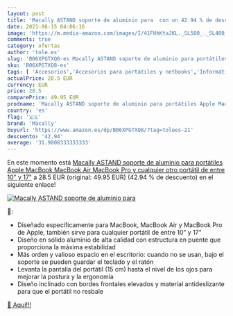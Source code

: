 ```yaml
---
layout: post
title: 'Macally ASTAND soporte de aluminio para  con un 42.94 % de descuento'
date: 2021-06-15 04:06:16
image: 'https://m.media-amazon.com/images/I/41FHhKtaJKL._SL500_._SL400_.jpg'
comments: true
category: ofertas
author: 'tole.es'
slug: 'B06XPGTXQ8-es Macally ASTAND soporte de aluminio para portátiles Apple...'
sku: 'B06XPGTXQ8-es'
tags: [ 'Accesorios','Accesorios para portátiles y netbooks','Informática','Soportes de regazo para portátiles y netbooks','apple','macally', ]
actualPrice: 28.5 EUR
currency: EUR
price: 28.5
comparePrice: 49.95 EUR
prodname: 'Macally ASTAND soporte de aluminio para portátiles Apple MacBook  MacBook Air  MacBook Pro y cualquier otro portátil de entre 10” y 17"'
country: 'es'
flag: '🇪🇸'
brand: 'Macally'
buyurl: 'https://www.amazon.es/dp/B06XPGTXQ8/?tag=tolees-21'
descuento: '42.94'
average: '31.9808333333333'
---
```


En este momento está [Macally ASTAND soporte de aluminio para portátiles Apple MacBook  MacBook Air  MacBook Pro y cualquier otro portátil de entre 10” y 17"](https://www.amazon.es/dp/B06XPGTXQ8/?tag=tolees-21) a 28.5 EUR (original: 49.95 EUR) (42.94 %  de descuento) en el siguiente enlace!

[![Macally ASTAND soporte de aluminio para ](https://m.media-amazon.com/images/I/41FHhKtaJKL._SL500_._SL400_.jpg)](https://www.amazon.es/dp/B06XPGTXQ8/?tag=tolees-21)

🔎:

- Diseñado específicamente para MacBook, MacBook Air y MacBook Pro de Apple, también sirve para cualquier portátil de entre 10” y 17"
- Diseño en sólido aluminio de alta calidad con estructura en puente que proporciona la máxima estabilidad
- Más orden y valioso espacio en el escritorio: cuando no se usan, bajo el soporte se pueden guardar el teclado y el ratón
- Levanta la pantalla del portátil (15 cm) hasta el nivel de los ojos para mejorar la postura y la ergonomía
- Diseño inclinado con bordes frontales elevados y material antideslizante para que el portátil no resbale

[🛒 Aquí!!!](https://www.amazon.es/dp/B06XPGTXQ8/?tag=tolees-21)
